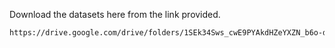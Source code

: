 Download the datasets here from the link provided.
```bash
https://drive.google.com/drive/folders/1SEk34Sws_cwE9PYAkdHZeYXZN_b6o-db?usp=sharing
```
